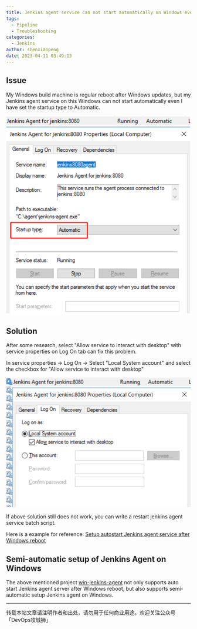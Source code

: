 ```yaml
---
title: Jenkins agent service can not start automatically on Windows even the Startup type is Automatic
tags:
  - Pipeline
  - Troubleshooting
categories:
  - Jenkins
author: shenxianpeng
date: 2023-04-11 03:49:13
---
```


## Issue

My Windows build machine is regular reboot after Windows updates, but my Jenkins agent service on this Windows can not
start automatically even I have set the startup type to Automatic.

![](jenkins-troubleshooting/service-general.png)

## Solution

After some research, select "Allow service to interact with desktop" with service properties on Log On tab can fix this problem.

In service properties -> Log On -> Select "Local System account" and select the checkbox for "Allow service to interact with desktop"

![](jenkins-troubleshooting/service-log-on.png)

If above solution still does not work, you can write a restart jenkins agent service batch script.

Here is a example for reference: [Setup autostart Jenkins agent service after Windows reboot](https://github.com/shenxianpeng/win-jenkins-agent#setup-autostart-jenkins-agent-service-after-windows-reboot)

## Semi-automatic setup of Jenkins Agent on Windows

The above mentioned project [win-jenkins-agent](https://github.com/shenxianpeng/win-jenkins-agent) not only supports auto start Jenkins agent server after Windows reboot, but also supports semi-automatic setup Jenkins agent on Windows.

---

转载本站文章请注明作者和出处，请勿用于任何商业用途。欢迎关注公众号「DevOps攻城狮」
